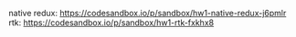 native redux: https://codesandbox.io/p/sandbox/hw1-native-redux-j6pmlr
rtk: https://codesandbox.io/p/sandbox/hw1-rtk-fxkhx8
